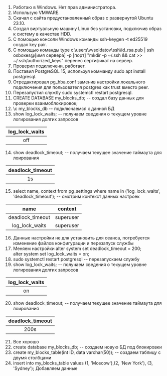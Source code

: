 1. Работаю в Windows. Нет прав администратора.
2. Использую VMWARE.
3. Скачал с сайта предустановленный образ с развернутой Ubuntu 23.10.
4. Создал виртуальную машину Linux без установки, подключив образ к систему в качестве HDD.
5. С помощью консоли Windows команды ssh-keygen -t ed25519 создал key pair.
6. С помощью команды type c:\users\vvsoldatov\ssh\id_rsa.pub | ssh osboxes@[имя сервера] -p [порт] "mkdir -p ~/.ssh && cat >> ~/.ssh/authorized_keys" перенес сертификат на сервер.
7. Проверил подключени, работает.
8. Поставил PostgreSQL 15, используя комманду sudo apt install postgresql.
9. Отредактировал pg_hba.conf заменив настройки локального подключения для пользователя postgres как trust вместо peer.
10. Перезапустил службу sudo systemctl restart postgresql.
11. CREATE DATABASE my_blocks_db;  -- создал базу данных для проверки взаимоблокировок;
12. \c my_blocks_db -- подключаемся к данной БД
13. show log_lock_waits;  -- получаем сведения о текущем уровне логирования долгих запросов

|log_lock_waits|
|:-:|
|off|

14. show deadlock_timeout; -- получаем текущее значение таймаута для лоирования

|deadlock_timeout|
|:-:|
|1s|

15. select name, context from pg_settings where name in ('log_lock_waits', 'deadlock_timeout'); -- смотрим контекст данных настроек

| name|context|
|:-:|:-:|
|deadlock_timeout|superuser|
|log_lock_waits|superuser|

16. Данные настройки не для установить для сеанса, потребуется изменение файлов конфигурации и перезапуск службы
17. Меняем настройки
alter system set deadlock_timeout = 200;  
alter system set log_lock_waits = on; 
18. sudo systemctl restart postgresql -- перезапускаем службу
19. show log_lock_waits;  -- получаем сведения о текущем уровне логирования долгих запросов

|log_lock_waits|
|:-:|
|on|

20. show deadlock_timeout; -- получаем текущее значение таймаута для лоирования

|deadlock_timeout|
|:-:|
|200s|
21. Все хорошо
22. create database my_blocks_db; -- создаем новую БД под блокировки
23. create my_blocks_table(int ID, data varchar(50)); -- создаем таблицу с двумя столбцами
24. insert into my_blocks_table values (1, 'Moscow'),(2, 'New York'), (3, 'Sydney'); Добавляем  данные